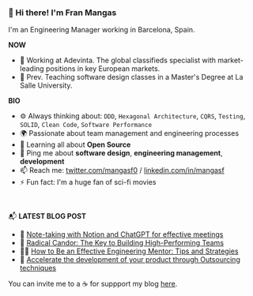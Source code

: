 ### 👋 Hi there! I'm Fran Mangas

I'm an Engineering Manager working in Barcelona, Spain.

**NOW**

- 👑 Working at Adevinta. The global classifieds specialist with market-leading positions in key European markets.
- 👯 Prev. Teaching software design classes in a Master's Degree at La Salle University.

**BIO**

- ⚙️ Always thinking about: `DDD`, `Hexagonal Architecture`, `CQRS`, `Testing`, `SOLID`, `Clean Code`, `Software Performance`
- 🌍 Passionate about team management and engineering processes
- 🌱 Learning all about **Open Source**
- 💬 Ping me about **software design**, **engineering management**, **development**
- 📫 Reach me: [twitter.com/mangasf0](https://twitter.com/mangasf0) / [linkedin.com/in/mangasf](https://www.linkedin.com/in/mangasf)
- ⚡️ Fun fact: I'm a huge fan of sci-fi movies

<br>

📬 **LATEST BLOG POST**

- 🤖 [ Note-taking with Notion and ChatGPT for effective meetings ](https://www.mangasf-project.com/en/posts/note-taking-with-notion-and-chatgpt-for-effective-meetings/)
- 📣 [Radical Candor: The Key to Building High-Performing Teams](https://www.mangasf-project.com/en/posts/radical-candor-the-key-to-building-high-performing-teams/)
- 👩‍🏫 [How to Be an Effective Engineering Mentor: Tips and Strategies](https://www.mangasf-project.com/en/posts/how-to-be-an-effective-engineering-mentor/)
- 🚄 [Accelerate the development of your product through Outsourcing techniques](https://www.mangasf-project.com/en/posts/outsourcing-to-accelerate-product-development/)

You can invite me to a ☕ for suppport my blog [here](https://ko-fi.com/mangasfproject).



